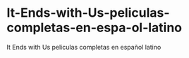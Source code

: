 # It-Ends-with-Us-peliculas-completas-en-espa-ol-latino
It Ends with Us peliculas completas en español latino
